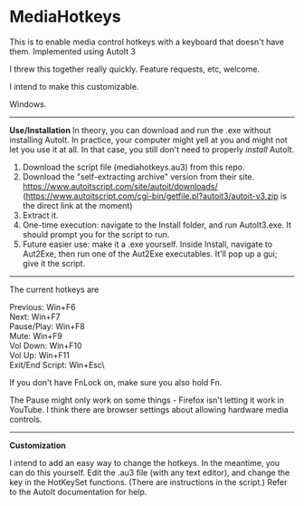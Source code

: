 # MediaHotkeys

This is to enable media control hotkeys with a keyboard that doesn't have them.
Implemented using AutoIt 3

I threw this together really quickly. Feature requests, etc, welcome.

I intend to make this customizable.

Windows.

---

**Use/Installation**
In theory, you can download and run the .exe without installing AutoIt. In practice, your computer might yell at you and might not let you use it at all. In that case, you still don't need to properly *install* AutoIt.
1. Download the script file (mediahotkeys.au3) from this repo.
2. Download the "self-extracting archive" version from their site. https://www.autoitscript.com/site/autoit/downloads/
     (https://www.autoitscript.com/cgi-bin/getfile.pl?autoit3/autoit-v3.zip is the direct link at the moment)
3. Extract it.
4. One-time execution: navigate to the Install folder, and run AutoIt3.exe. It should prompt you for the script to run.
5. Future easier use: make it a .exe yourself. Inside Install, navigate to Aut2Exe, then run one of the Aut2Exe executables. It'll pop up a gui; give it the script.

---

The current hotkeys are

Previous:           Win+F6\
Next:               Win+F7\
Pause/Play:         Win+F8\
Mute:               Win+F9\
Vol Down:           Win+F10\
Vol Up:             Win+F11\
Exit/End Script:    Win+Esc\

If you don't have FnLock on, make sure you also hold Fn.

The Pause might only work on some things - Firefox isn't letting it work in YouTube. I think there are browser settings about allowing hardware media controls. 

---

**Customization**

I intend to add an easy way to change the hotkeys. In the meantime, you can do this yourself. Edit the .au3 file (with any text editor), and change the key in the HotKeySet functions. (There are instructions in the script.) Refer to the AutoIt documentation for help.
